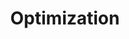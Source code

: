 ---
layout: list
title: Optimization
slug: Optimization
menu: true
submenu: true
order: 4
description: >
  최적화 원리
---